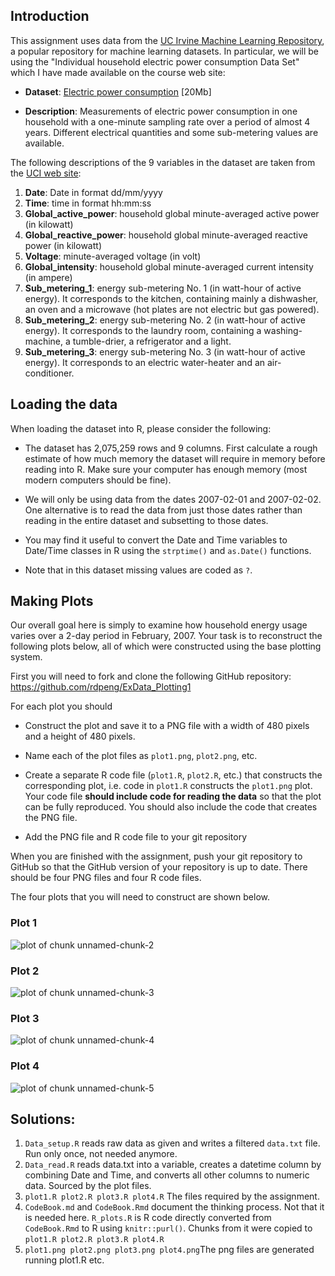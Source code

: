 ## Introduction

This assignment uses data from the <a href="http://archive.ics.uci.edu/ml/">UC Irvine Machine Learning Repository</a>, a popular repository for machine learning datasets. In particular, we will be using the "Individual household electric power consumption Data Set" which I have made available on the course web site:

-   <b>Dataset</b>: <a href="https://d396qusza40orc.cloudfront.net/exdata%2Fdata%2Fhousehold_power_consumption.zip">Electric power consumption</a> [20Mb]

-   <b>Description</b>: Measurements of electric power consumption in one household with a one-minute sampling rate over a period of almost 4 years. Different electrical quantities and some sub-metering values are available.

The following descriptions of the 9 variables in the dataset are taken from the <a href="https://archive.ics.uci.edu/ml/datasets/Individual+household+electric+power+consumption">UCI web site</a>:

<ol>

<li><b>Date</b>: Date in format dd/mm/yyyy</li>

<li><b>Time</b>: time in format hh:mm:ss</li>

<li><b>Global_active_power</b>: household global minute-averaged active power (in kilowatt)</li>

<li><b>Global_reactive_power</b>: household global minute-averaged reactive power (in kilowatt)</li>

<li><b>Voltage</b>: minute-averaged voltage (in volt)</li>

<li><b>Global_intensity</b>: household global minute-averaged current intensity (in ampere)</li>

<li><b>Sub_metering_1</b>: energy sub-metering No. 1 (in watt-hour of active energy). It corresponds to the kitchen, containing mainly a dishwasher, an oven and a microwave (hot plates are not electric but gas powered).</li>

<li><b>Sub_metering_2</b>: energy sub-metering No. 2 (in watt-hour of active energy). It corresponds to the laundry room, containing a washing-machine, a tumble-drier, a refrigerator and a light.</li>

<li><b>Sub_metering_3</b>: energy sub-metering No. 3 (in watt-hour of active energy). It corresponds to an electric water-heater and an air-conditioner.</li>

</ol>

## Loading the data

When loading the dataset into R, please consider the following:

-   The dataset has 2,075,259 rows and 9 columns. First calculate a rough estimate of how much memory the dataset will require in memory before reading into R. Make sure your computer has enough memory (most modern computers should be fine).

-   We will only be using data from the dates 2007-02-01 and 2007-02-02. One alternative is to read the data from just those dates rather than reading in the entire dataset and subsetting to those dates.

-   You may find it useful to convert the Date and Time variables to Date/Time classes in R using the `strptime()` and `as.Date()` functions.

-   Note that in this dataset missing values are coded as `?`.

## Making Plots

Our overall goal here is simply to examine how household energy usage varies over a 2-day period in February, 2007. Your task is to reconstruct the following plots below, all of which were constructed using the base plotting system.

First you will need to fork and clone the following GitHub repository: <https://github.com/rdpeng/ExData_Plotting1>

For each plot you should

-   Construct the plot and save it to a PNG file with a width of 480 pixels and a height of 480 pixels.

-   Name each of the plot files as `plot1.png`, `plot2.png`, etc.

-   Create a separate R code file (`plot1.R`, `plot2.R`, etc.) that constructs the corresponding plot, i.e. code in `plot1.R` constructs the `plot1.png` plot. Your code file **should include code for reading the data** so that the plot can be fully reproduced. You should also include the code that creates the PNG file.

-   Add the PNG file and R code file to your git repository

When you are finished with the assignment, push your git repository to GitHub so that the GitHub version of your repository is up to date. There should be four PNG files and four R code files.

The four plots that you will need to construct are shown below.

### Plot 1

![plot of chunk unnamed-chunk-2](figure/unnamed-chunk-2.png)

### Plot 2

![plot of chunk unnamed-chunk-3](figure/unnamed-chunk-3.png)

### Plot 3

![plot of chunk unnamed-chunk-4](figure/unnamed-chunk-4.png)

### Plot 4

![plot of chunk unnamed-chunk-5](figure/unnamed-chunk-5.png)

## Solutions:

1.  `Data_setup.R` reads raw data as given and writes a filtered `data.txt` file. Run only once, not needed anymore.
2.  `Data_read.R` reads data.txt into a variable, creates a datetime column by combining Date and Time, and converts all other columns to numeric data. Sourced by the plot files.
3.  `plot1.R plot2.R plot3.R plot4.R` The files required by the assignment.
4.  `CodeBook.md` and `CodeBook.Rmd` document the thinking process. Not that it is needed here. `R_plots.R` is R code directly converted from `CodeBook.Rmd` to R using `knitr::purl()`. Chunks from it were copied to `plot1.R plot2.R plot3.R plot4.R`
5.  `plot1.png plot2.png plot3.png plot4.png`The png files are generated running plot1.R etc.
